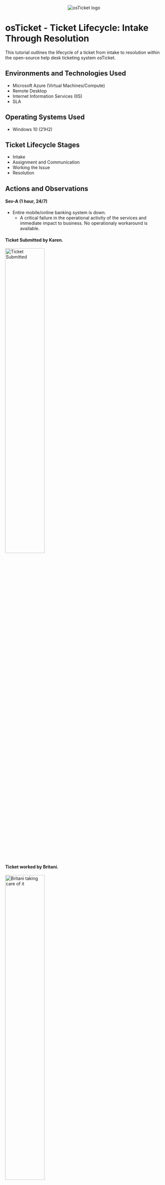 <p align="center">
<img src="https://i.imgur.com/Clzj7Xs.png" alt="osTicket logo"/>
</p>

<h1>osTicket - Ticket Lifecycle: Intake Through Resolution</h1>
This tutorial outlines the lifecycle of a ticket from intake to resolution within the open-source help desk ticketing system osTicket.<br />


<!--- <h2>Video Demonstration</h2>(coming soon!) -->

<!--- - ### [YouTube: How to create, work, and resolves tickets within osTicket](https://www.youtube.com)(coming soon!) -->

<h2>Environments and Technologies Used</h2>

- Microsoft Azure (Virtual Machines/Compute)
- Remote Desktop
- Internet Information Services (IIS)
- SLA

<h2>Operating Systems Used </h2>

- Windows 10</b> (21H2)

<h2>Ticket Lifecycle Stages</h2>

- Intake
- Assignment and Communication
- Working the Issue
- Resolution

<h2>Actions and Observations</h2>

#### Sev-A (1 hour, 24/7) 
- Entire mobile/online banking system is down.
    - A critical failure in the operational activity of the services and immediate impact to business. No operationaly workaround is available.

#### Ticket Submitted by Karen. 
<p>
<img src="https://i.imgur.com/EhvPuBd.png" height="50%" width="50%" alt="Ticket Submitted"/>
</p>

#### Ticket worked by Britani.
<p>
<img src="https://i.imgur.com/t76m7hL.png" height="50%" width="50%" alt="Britani taking care of it"/>
</p>

</br>

#### Sev-B (3 hours, 24/7) 
- Accounting department needs adobe fixed, it is broken after last update.
    - Errors include high-impact issues in which the services are inoperative or seriously degraded where a short-term workaround is available.

#### Ticket Submitted by Ken.
<p>
<img src="https://i.imgur.com/PlyeFfE.png" height="50%" width="50%" alt="Ticket Submitted"/>
</p>

#### Ticket worked by Jon.
<p>
<img src="https://i.imgur.com/EpGVASf.png" height="50%" width="50%" alt="Jon looking into issue"/>
</p>

</br>

#### Sev-C (6 hours, business hours)
- CFO’s laptop seems a bit slow.
    - Error limits the funcionality or usefulness of the services, but the condition is not critical to the continued operation of the service. A workaround is readily available and can be applied or used with little to no operational impact.

#### Ticket Submitted by Oliver.
<p>
<img src="https://i.imgur.com/bkXAoyt.png" height="50%" width="50%" alt="Ticket Submitted"/>
</p>

#### Ticket worked by Jane.
<p>
<img src="https://i.imgur.com/kjdOL2M.png" height="50%" width="50%" alt="Issue being taken care of"/>
</p>

</br>

#### Sev-D (8 hours, business hours)
- Laptop replacement request.
    - Minimal disturbance to business. Equipment, personnel, or training requests.

#### Ticket Submitted by Oliver.
<p>
<img src="https://i.imgur.com/GcxFBQF.png" height="50%" width="50%" alt="Ticket Submitted"/>
</p>

#### Ticket worked by Jane.
<p>
<img src="https://i.imgur.com/voYcKtn.png" height="50%" width="50%" alt="Laptop Ordered"/>
</p>

